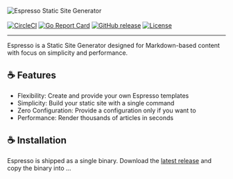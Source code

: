 ![Espresso Static Site Generator](https://sternentstehung.de/espresso-ssg-logo.png)
<br /><br />
[![CircleCI](https://circleci.com/gh/dominikbraun/cleanup.svg?style=shield)](https://circleci.com/gh/dominikbraun/cleanup)
[![Go Report Card](https://goreportcard.com/badge/github.com/dominikbraun/cleanup)](https://goreportcard.com/report/github.com/dominikbraun/cleanup)
[![GitHub release](https://img.shields.io/github/v/release/dominikbraun/cleanup?include_prereleases&sort=semver)](https://github.com/dominikbraun/cleanup/releases)
[![License](https://img.shields.io/github/license/dominikbraun/cleanup)](https://github.com/dominikbraun/cleanup/blob/master/LICENSE)

---

Espresso is a Static Site Generator designed for Markdown-based content with focus on simplicity and performance.

## :coffee: Features

* Flexibility: Create and provide your own Espresso templates
* Simplicity: Build your static site with a single command
* Zero Configuration: Provide a configuration only if you want to
* Performance: Render thousands of articles in seconds

## :coffee: Installation

Espresso is shipped as a single binary. Download the [latest release](https://github.com/dominikbraun/espresso/releases)
and copy the binary into ...
